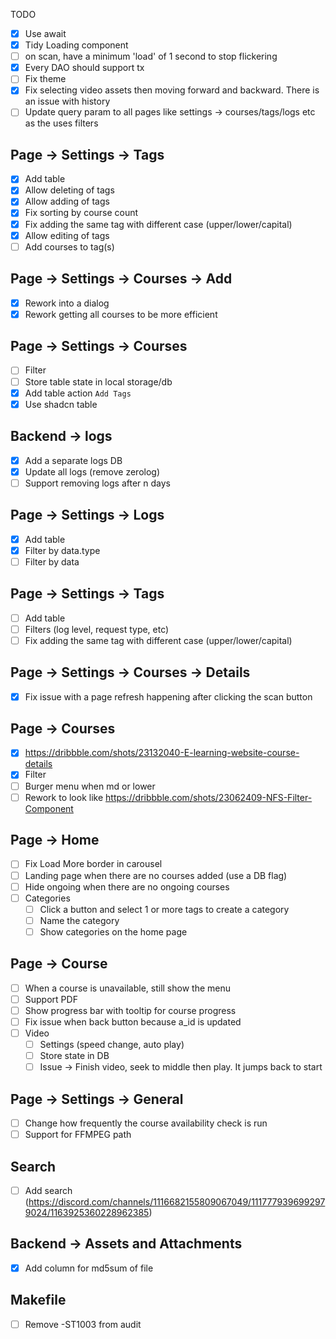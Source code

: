 TODO


- [x] Use await
- [x] Tidy Loading component
- [ ] on scan, have a minimum 'load' of 1 second to stop flickering
- [x] Every DAO should support tx
- [ ] Fix theme
- [x] Fix selecting video assets then moving forward and backward. There is an issue with history
- [ ] Update query param to all pages like settings -> courses/tags/logs etc as the uses filters

## Page -> Settings -> Tags

- [x] Add table
- [x] Allow deleting of tags
- [x] Allow adding of tags
- [x] Fix sorting by course count
- [x] Fix adding the same tag with different case (upper/lower/capital)
- [x] Allow editing of tags
- [ ] Add courses to tag(s)

## Page -> Settings -> Courses -> Add

- [x] Rework into a dialog
- [x] Rework getting all courses to be more efficient

## Page -> Settings -> Courses

- [ ] Filter
- [ ] Store table state in local storage/db
- [x] Add table action `Add Tags`
- [x] Use shadcn table

## Backend -> logs

- [x] Add a separate logs DB
- [x] Update all logs (remove zerolog)
- [ ] Support removing logs after n days

## Page -> Settings -> Logs

- [x] Add table
- [x] Filter by data.type
- [ ] Filter by data 

## Page -> Settings -> Tags

- [ ] Add table
- [ ] Filters (log level, request type, etc)
- [ ] Fix adding the same tag with different case (upper/lower/capital)

## Page -> Settings -> Courses -> Details

- [x] Fix issue with a page refresh happening after clicking the scan button

## Page -> Courses

- [x] https://dribbble.com/shots/23132040-E-learning-website-course-details
- [x] Filter
- [ ] Burger menu when md or lower
- [ ] Rework to look like https://dribbble.com/shots/23062409-NFS-Filter-Component

## Page -> Home

- [ ] Fix Load More border in carousel
- [ ] Landing page when there are no courses added (use a DB flag)
- [ ] Hide ongoing when there are no ongoing courses
- [ ] Categories
  - [ ] Click a button and select 1 or more tags to create a category
  - [ ] Name the category
  - [ ] Show categories on the home page

## Page -> Course

- [ ] When a course is unavailable, still show the menu
- [ ] Support PDF
- [ ] Show progress bar with tooltip for course progress
- [ ] Fix issue when back button because a_id is updated
- [ ] Video
  -  [ ] Settings (speed change, auto play)
  -  [ ] Store state in DB
  -  [ ] Issue -> Finish video, seek to middle then play. It jumps back to start

## Page -> Settings -> General

- [ ] Change how frequently the course availability check is run
- [ ] Support for FFMPEG path

## Search

- [ ] Add search (https://discord.com/channels/1116682155809067049/1117779396992979024/1163925360228962385)

## Backend -> Assets and Attachments

- [x] Add column for md5sum of file

## Makefile 
- [ ] Remove -ST1003 from audit